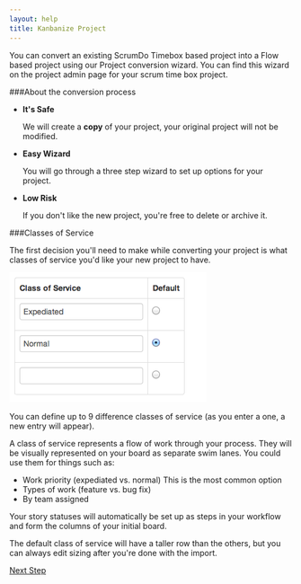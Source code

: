 ```yaml
---
layout: help
title: Kanbanize Project
---
```


You can convert an existing ScrumDo Timebox based project into a Flow based project using our Project conversion wizard.  You can find this wizard on the project admin page for your scrum time box project.

###About the conversion process

<ul>
    <li><b>It's Safe</b> 
        <p>We will create a <b>copy</b> of your project, your original project will not be modified.</p>
    </li>
    <li><b>Easy Wizard</b>
        <p>You will go through a three step wizard to set up options for your project.</p>
    </li>
    <li><b>Low Risk</b>
        <p>If you don't like the new project, you're free to delete or archive it.</p>
    </li>
</ul>   

###Classes of Service

The first decision you'll need to make while converting your project is what classes of service you'd like your new project to have.

![Classes of service](images/kanbanize_cos.png)

You can define up to 9 difference classes of service (as you enter a one, a new entry will appear).

A class of service represents a flow of work through your process. They will be visually represented on your board as separate swim lanes. You could use them for things such as:

* Work priority (expediated vs. normal) This is the most common option
* Types of work (feature vs. bug fix)
* By team assigned

Your story statuses will automatically be set up as steps in your workflow and form the columns of your initial board.

The default class of service will have a taller row than the others, but you can always edit sizing after you're done with the import.

[Next Step](kanbanize_wip.html)
